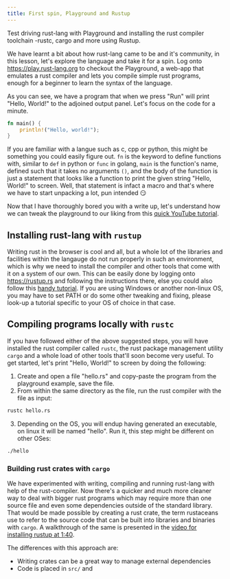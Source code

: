 ```yaml
---
title: First spin, Playground and Rustup
---
```


Test driving rust-lang with Playground and installing the rust compiler toolchain -rustc, cargo and more using Rustup.

We have learnt a bit about how rust-lang came to be and it's community, in this lesson, let's explore the language and take it for a spin. Log onto https://play.rust-lang.org to checkout the Playground, a web-app that emulates a rust compiler and lets you compile simple rust programs, enough for a beginner to learn the syntax of the language.

As you can see, we have a program that when we press "Run" will print "Hello, World!" to the adjoined output panel. Let's focus on the code for a minute.
```rust
fn main() {
    println!("Hello, world!");
}
```
If you are familiar with a langue such as c, cpp or python, this might be something you could easily figure out. `fn` is the keyword to define functions with, similar to `def` in python or `func` in golang, `main` is the function's name, defined such that it takes no arguments `()`, and the body of the function is just a statement that looks like a function to print the given string "Hello, World!" to screen. Well, that statement is infact a macro and that's where we have to start unpacking a lot, pun intended :smirk:

Now that I have thoroughly bored you with a write up, let's understand how we can tweak the playground to our liking from this [quick YouTube tutorial](https://www.youtube.com/watch?v=-lYeJeQ11OI&t=36s).

## Installing rust-lang with `rustup`

Writing rust in the browser is cool and all, but a whole lot of the libraries and facilities within the langauge do not run properly in such an environment, which is why we need to install the compiler and other tools that come with it on a system of our own. This can be easily done by logging onto https://rustup.rs and following the instructions there, else you could also follow this [handy tutorial](https://www.youtube.com/watch?v=2hY7Uib2UDM). If you are using Windows or another non-linux OS, you may have to set PATH or do some other tweaking and fixing, please look-up a tutorial specific to your OS of choice in that case.

## Compiling programs locally with `rustc`

If you have followed either of the above suggested steps, you will have installed the rust compiler called `rustc`, the rust package management utility `cargo` and a whole load of other tools that'll soon become very useful. To get started, let's print "Hello, World!" to screen by doing the following:
1. Create and open a file "hello.rs" and copy-paste the program from the playground example, save the file.
2. From within the same directory as the file, run the rust compiler with the file as input:
```bash
rustc hello.rs
```
3. Depending on the OS, you will endup having generated an executable, on linux it will be named "hello". Run it, this step might be different on other OSes:
```bash
./hello
```

### Building rust crates with `cargo`

We have experimented with writing, compiling and running rust-lang with help of the rust-compiler. Now there's a quicker and much more cleaner way to deal with bigger rust programs which may require more than one source file and even some dependencies outside of the standard library. That would be made possible by creating a rust crate, the term rustaceans use to refer to the source code that can be built into libraries and binaries with `cargo`. A walkthrough of the same is presented in the [video for installing rustup at 1:40](https://www.youtube.com/watch?v=2hY7Uib2UDM&t=100s). 

The differences with this approach are:
- Writing crates can be a great way to manage external dependencies
- Code is placed in `src/` and 
